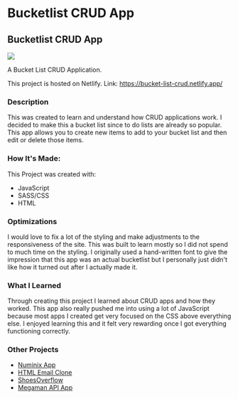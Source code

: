 # Bucketlist CRUD App

<h2>Bucketlist CRUD App</h2>

<img src="https://user-images.githubusercontent.com/84154978/139721905-20d9d9ee-9216-42c6-bac8-54f0be9c5f1d.gif" >

A Bucket List CRUD Application. 

This project is hosted on Netlify. Link: https://bucket-list-crud.netlify.app/

<h3>Description</h3>

This was created to learn and understand how CRUD applications work. I decided to make this a bucket list since to do lists are already so popular. This app allows you to create new items to add to your bucket list and then edit or delete those items.

<h3>How It's Made:</h3>

This Project was created with: 
<ul>
<li>JavaScript</li>
<li>SASS/CSS</li>
<li>HTML</li>
</ul>

<h3>Optimizations</h3>

I would love to fix a lot of the styling and make adjustments to the responsiveness of the site. This was built to learn mostly so I did not spend to much time on the styling. I originally used a hand-written font to give the impression that this app was an actual bucketlist but I personally just didn't like how it turned out after I actually made it.

<h3>What I Learned</h3>

Through creating this project I learned about CRUD apps and how they worked. This app also really pushed me into using a lot of JavaScript because most apps I created get very focused on the CSS above everything else. I enjoyed learning this and it felt very rewarding once I got everything functioning correctly. 

<h3>Other Projects</h3>
<ul>
<li><a href="https://github.com/Markphilbert/numinix">Numinix App</a></li>
<li><a href="https://github.com/Markphilbert/HTML-Email">HTML Email Clone</a></li>
<li><a href="https://github.com/Markphilbert/ShoesOverflow">ShoesOverflow</a></li>
<li><a href="https://github.com/Markphilbert/megamanApiApp">Megaman API App</a></li>
</ul>
